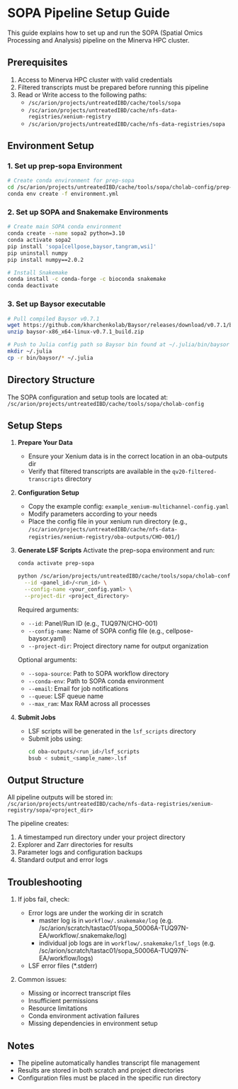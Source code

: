 # SOPA Pipeline Setup Guide

This guide explains how to set up and run the SOPA (Spatial Omics Processing and Analysis) pipeline on the Minerva HPC cluster.

## Prerequisites

1. Access to Minerva HPC cluster with valid credentials
2. Filtered transcripts must be prepared before running this pipeline
3. Read or Write access to the following paths:
   - `/sc/arion/projects/untreatedIBD/cache/tools/sopa`
   - `/sc/arion/projects/untreatedIBD/cache/nfs-data-registries/xenium-registry`
   - `/sc/arion/projects/untreatedIBD/cache/nfs-data-registries/sopa`

## Environment Setup

### 1. Set up prep-sopa Environment
```bash
# Create conda environment for prep-sopa
cd /sc/arion/projects/untreatedIBD/cache/tools/sopa/cholab-config/prep-sopa-run
conda env create -f environment.yml
```

### 2. Set up SOPA and Snakemake Environments
```bash
# Create main SOPA conda environment
conda create --name sopa2 python=3.10
conda activate sopa2
pip install 'sopa[cellpose,baysor,tangram,wsi]'
pip uninstall numpy
pip install numpy==2.0.2

# Install Snakemake
conda install -c conda-forge -c bioconda snakemake
conda deactivate

```

### 3. Set up Baysor executable
```bash
# Pull compiled Baysor v0.7.1
wget https://github.com/kharchenkolab/Baysor/releases/download/v0.7.1/baysor-x86_x64-linux-v0.7.1_build.zip
unzip baysor-x86_x64-linux-v0.7.1_build.zip

# Push to Julia config path so Baysor bin found at ~/.julia/bin/baysor
mkdir ~/.julia
cp -r bin/baysor/* ~/.julia
```

## Directory Structure

The SOPA configuration and setup tools are located at:
```/sc/arion/projects/untreatedIBD/cache/tools/sopa/cholab-config```

## Setup Steps

1. **Prepare Your Data**
   - Ensure your Xenium data is in the correct location in an oba-outputs dir
   - Verify that filtered transcripts are available in the `qv20-filtered-transcripts` directory

2. **Configuration Setup**
   - Copy the example config: `example_xenium-multichannel-config.yaml`
   - Modify parameters according to your needs
   - Place the config file in your xenium run directory (e.g., `/sc/arion/projects/untreatedIBD/cache/nfs-data-registries/xenium-registry/oba-outputs/CHO-001/`)

3. **Generate LSF Scripts**
   Activate the prep-sopa environment and run:

   ```bash
   conda activate prep-sopa

   python /sc/arion/projects/untreatedIBD/cache/tools/sopa/cholab-config/prep-sopa-run/main.py \
     --id <panel_id>/<run_id> \
     --config-name <your_config.yaml> \
     --project-dir <project_directory>
   ```

   Required arguments:
   - `--id`: Panel/Run ID (e.g., TUQ97N/CHO-001)
   - `--config-name`: Name of SOPA config file (e.g., cellpose-baysor.yaml)
   - `--project-dir`: Project directory name for output organization

   Optional arguments:
   - `--sopa-source`: Path to SOPA workflow directory
   - `--conda-env`: Path to SOPA conda environment
   - `--email`: Email for job notifications
   - `--queue`: LSF queue name
   - `--max_ram`: Max RAM across all processes

4. **Submit Jobs**
   - LSF scripts will be generated in the `lsf_scripts` directory
   - Submit jobs using:
     ```bash
     cd oba-outputs/<run_id>/lsf_scripts
     bsub < submit_<sample_name>.lsf
     ```

## Output Structure

All pipeline outputs will be stored in:
`/sc/arion/projects/untreatedIBD/cache/nfs-data-registries/xenium-registry/sopa/<project_dir>`

The pipeline creates:
1. A timestamped run directory under your project directory
2. Explorer and Zarr directories for results
3. Parameter logs and configuration backups
4. Standard output and error logs

## Troubleshooting

1. If jobs fail, check:
   - Error logs are under the working dir in scratch
     - master log is in `workflow/.snakemake/log` (e.g. /sc/arion/scratch/tastac01/sopa_50006A-TUQ97N-EA/workflow/.snakemake/log)
     - individual job logs are in `workflow/.snakemake/lsf_logs` (e.g. /sc/arion/scratch/tastac01/sopa_50006A-TUQ97N-EA/workflow/logs)
   - LSF error files (*.stderr)

2. Common issues:
   - Missing or incorrect transcript files
   - Insufficient permissions
   - Resource limitations
   - Conda environment activation failures
   - Missing dependencies in environment setup

## Notes

- The pipeline automatically handles transcript file management
- Results are stored in both scratch and project directories
- Configuration files must be placed in the specific run directory
